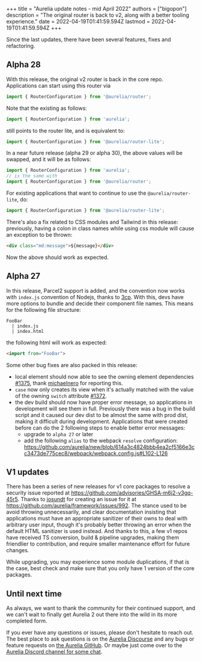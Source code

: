 +++
title = "Aurelia update notes - mid April 2022"
authors = ["bigopon"]
description = "The original router is back to v2, along with a better tooling experience."
date = 2022-04-19T01:41:59.594Z
lastmod = 2022-04-19T01:41:59.594Z
+++

Since the last updates, there have been several features, fixes and refactoring.

## Alpha 28

With this release, the original v2 router is back in the core repo. Applications can start using this router via
```ts
import { RouterConfiguration } from '@aurelia/router';
```

Note that the existing as follows:
```ts
import { RouterConfiguration } from 'aurelia';
```

still points to the router lite, and is equivalent to:

```ts
import { RouterConfiguration } from '@aurelia/router-lite';
```

In a near future release (alpha 29 or alpha 30), the above values will be swapped, and it will be as follows:

```ts
import { RouterConfiguration } from 'aurelia';
// is the same with
import { RouterConfiguration } from '@aurelia/router';
```

For existing applications that want to continue to use the `@aurelia/router-lite`, do:
```ts
import { RouterConfiguration } from '@aurelia/router-lite';
```

There's also a fix related to CSS modules and Tailwind in this release: previously, having a colon in class names while using css module will cause an exception to be thrown:

```html
<div class="md:message">${message}</div>
```
Now the above should work as expected.

## Alpha 27

In this release, Parcel2 support is added, and the convention now works with `index.js` convention of Nodejs, thanks to [3cp](https://github.com/3cp). With this, devs have more options to bundle and decide their component file names. This means for the following file structure:
```
FooBar
  | index.js
  | index.html
```
the following html will work as expected:
```html
<import from="FooBar">
```

Some other bug fixes are also packed in this release:

* local element should now able to see the owning element dependencies [#1375](https://github.com/aurelia/aurelia/issues/1375), thank [michaelnero](https://github.com/michaelnero) for reporting this.
* `case` now only creates its view when it's actually matched with the value of the owning `switch` attribute [#1372](https://github.com/aurelia/aurelia/issues/1372).
* the dev build should now have proper error message, so applications in development will see them in full. Previously there was a bug in the build script and it caused our dev dist to be almost the same with prod dist, making it difficult during development. Applications that were created before can do the 2 following steps to enable better error messages:
  * upgrade to `alpha 27` or later
  * add the following `alias` to the webpack `resolve` configuration: https://github.com/aurelia/new/blob/614a3c4824bbb4ea2cf5166e3cc3473de775cec8/webpack/webpack.config.js#L102-L126

## V1 updates

There has been a series of new releases for v1 core packages to resolve a security issue reported at https://github.com/advisories/GHSA-m6j2-v3gq-45r5. Thanks to [josundt](https://github.com/josundt) for creating an issue for it at https://github.com/aurelia/framework/issues/992. The stance used to be avoid throwing unnecessarily, and clear documentation insisting that applications must have an appropriate sanitizer of their owns to deal with arbitrary user input, though it's probably better throwing an error when the default HTML sanitizer is used instead. And thanks to this, a few v1 repos have received TS conversion, build & pipeline upgrades, making them friendlier to contribution, and require smaller maintenance effort for future changes.

While upgrading, you may experience some module duplications, if that is the case, best check and make sure that you only have 1 version of the core packages.

## Until next time

As always, we want to thank the community for their continued support, and we can't wait to finally get Aurelia 2 out there into the wild in its more completed form.

If you ever have any questions or issues, please don't hesitate to reach out. The best place to ask questions is on the [Aurelia Discourse](https://discourse.aurelia.io/) and any bugs or feature requests on [the Aurelia GitHub](https://github.com/aurelia/aurelia/issues). Or maybe just come over to the [Aurelia Discord channel for some chat](https://discord.gg/RBtyM6u).